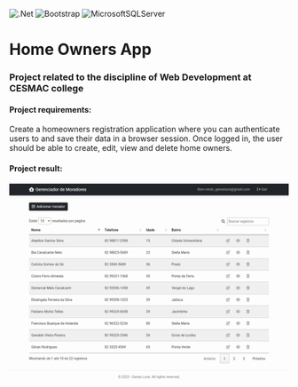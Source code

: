 ![.Net](https://img.shields.io/badge/.NET-5C2D91?style=for-the-badge&logo=.net&logoColor=white) ![Bootstrap](https://img.shields.io/badge/bootstrap-%238511FA.svg?style=for-the-badge&logo=bootstrap&logoColor=white) ![MicrosoftSQLServer](https://img.shields.io/badge/Microsoft%20SQL%20Server-CC2927?style=for-the-badge&logo=microsoft%20sql%20server&logoColor=white)
# Home Owners App

### Project related to the discipline of Web Development at CESMAC college

#### Project requirements:
Create a homeowners registration application where you can authenticate users to and save their data in a browser session. Once logged in, the user should be able to create, edit, view and delete home owners.

#### Project result:

![app image](wwwroot/images/project-image.png)
